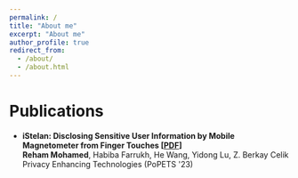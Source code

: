 ```yaml
---
permalink: /
title: "About me"
excerpt: "About me"
author_profile: true
redirect_from: 
  - /about/
  - /about.html
---
```


Publications
============

- <b>iStelan: Disclosing Sensitive User Information by Mobile Magnetometer from Finger Touches [[PDF](https://petsymposium.org/popets/2023/popets-2023-0042.pdf)]</b> <br/>
<b>Reham Mohamed</b>, Habiba Farrukh, He Wang, Yidong Lu, Z. Berkay Celik <br/>
Privacy Enhancing Technologies (PoPETS '23)
<br/>

<!-- <ul>
	<li><b>iStelan: Disclosing Sensitive User Information by Mobile Magnetometer from Finger Touches [PDF](https://petsymposium.org/popets/2023/popets-2023-0042.pdf)</b> 
			<br/>
		<b>Reham Mohamed</b>, Habiba Farrukh, He Wang, Yidong Lu, Z. Berkay Celik
			<br/>
			Privacy Enhancing Technologies (PoPETS '23)
			<br/>
	</li>
</ul> -->
